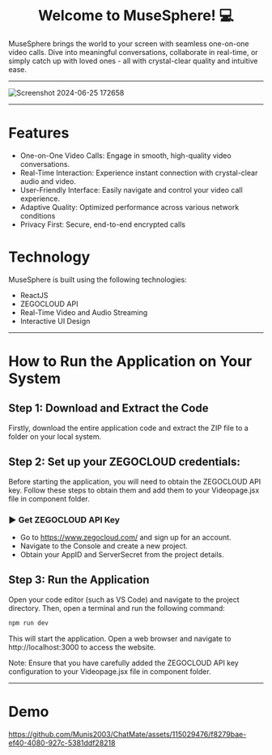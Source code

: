 
<h1 align="center">Welcome to MuseSphere! 💻</h1>
MuseSphere brings the world to your screen with seamless one-on-one video calls. Dive into meaningful conversations, collaborate in real-time, or simply catch up with loved ones - all with crystal-clear quality and intuitive ease.
<hr/>

![Screenshot 2024-06-25 172658](https://github.com/Munis2003/ChatMate/assets/115029476/c70ab17e-76d1-4cbc-aeac-98420074ae4b)

<hr/>

# Features 

- One-on-One Video Calls: Engage in smooth, high-quality video conversations.
- Real-Time Interaction: Experience instant connection with crystal-clear audio and video.
- User-Friendly Interface: Easily navigate and control your video call experience.
- Adaptive Quality: Optimized performance across various network conditions
- Privacy First: Secure, end-to-end encrypted calls

# Technology

MuseSphere is built using the following technologies:

- ReactJS
- ZEGOCLOUD API
- Real-Time Video and Audio Streaming
- Interactive UI Design

<hr/>

# How to Run the Application on Your System

## Step 1: Download and Extract the Code

Firstly, download the entire application code and extract the ZIP file to a folder on your local system.

## Step 2: Set up your ZEGOCLOUD credentials:

Before starting the application, you will need to obtain the ZEGOCLOUD API key. Follow these steps to obtain them and add them to your Videopage.jsx file in component folder.

### ▶️ Get ZEGOCLOUD API Key 

- Go to https://www.zegocloud.com/ and sign up for an account.
- Navigate to the Console and create a new project.
- Obtain your AppID and ServerSecret from the project details.

## Step 3: Run the Application

Open your code editor (such as VS Code) and navigate to the project directory. Then, open a terminal and run the following command:

```bash
npm run dev
```
This will start the application. Open a web browser and navigate to http://localhost:3000 to access the website.

Note: Ensure that you have carefully added the ZEGOCLOUD API key configuration to your Videopage.jsx file in component folder.

<hr/>

# Demo 
https://github.com/Munis2003/ChatMate/assets/115029476/f8279bae-ef40-4080-927c-5381ddf28218

